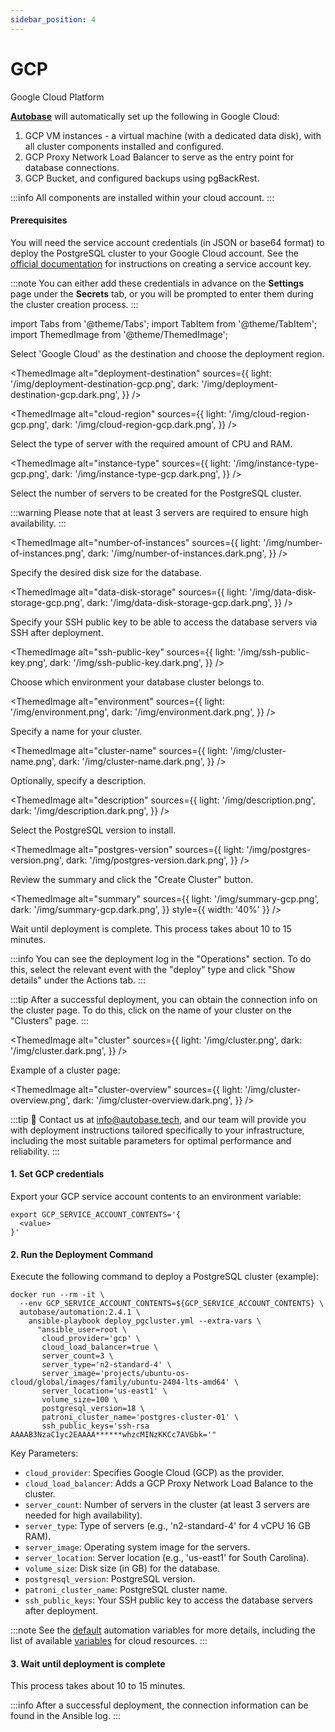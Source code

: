 ```yaml
---
sidebar_position: 4
---
```


# GCP

Google Cloud Platform

**[Autobase](https://github.com/vitabaks/autobase)** will automatically set up the following in Google Cloud:

1. GCP VM instances - a virtual machine (with a dedicated data disk), with all cluster components installed and configured.
2. GCP Proxy Network Load Balancer to serve as the entry point for database connections.
3. GCP Bucket, and configured backups using pgBackRest.

:::info
All components are installed within your cloud account.
:::

#### Prerequisites

You will need the service account credentials (in JSON or base64 format) to deploy the PostgreSQL cluster to your Google Cloud account.
See the [official documentation](https://cloud.google.com/iam/docs/keys-create-delete) for instructions on creating a service account key.

:::note
You can either add these credentials in advance on the **Settings** page under the **Secrets** tab, or you will be prompted to enter them during the cluster creation process.
:::

import Tabs from '@theme/Tabs';
import TabItem from '@theme/TabItem';
import ThemedImage from '@theme/ThemedImage';

<Tabs>
  <TabItem value="console-ui" label="Console (UI)" default>

Select 'Google Cloud' as the destination and choose the deployment region.

<ThemedImage
  alt="deployment-destination"
  sources={{
    light: '/img/deployment-destination-gcp.png',
    dark: '/img/deployment-destination-gcp.dark.png',
  }}
/>

<ThemedImage
  alt="cloud-region"
  sources={{
    light: '/img/cloud-region-gcp.png',
    dark: '/img/cloud-region-gcp.dark.png',
  }}
/>

Select the type of server with the required amount of CPU and RAM.

<ThemedImage
  alt="instance-type"
  sources={{
    light: '/img/instance-type-gcp.png',
    dark: '/img/instance-type-gcp.dark.png',
  }}
/>

Select the number of servers to be created for the PostgreSQL cluster.

:::warning
Please note that at least 3 servers are required to ensure high availability.
:::

<ThemedImage
  alt="number-of-instances"
  sources={{
    light: '/img/number-of-instances.png',
    dark: '/img/number-of-instances.dark.png',
  }}
/>

Specify the desired disk size for the database.

<ThemedImage
  alt="data-disk-storage"
  sources={{
    light: '/img/data-disk-storage-gcp.png',
    dark: '/img/data-disk-storage-gcp.dark.png',
  }}
/>

Specify your SSH public key to be able to access the database servers via SSH after deployment.

<ThemedImage
  alt="ssh-public-key"
  sources={{
    light: '/img/ssh-public-key.png',
    dark: '/img/ssh-public-key.dark.png',
  }}
/>

Choose which environment your database cluster belongs to.

<ThemedImage
  alt="environment"
  sources={{
    light: '/img/environment.png',
    dark: '/img/environment.dark.png',
  }}
/>

Specify a name for your cluster.

<ThemedImage
  alt="cluster-name"
  sources={{
    light: '/img/cluster-name.png',
    dark: '/img/cluster-name.dark.png',
  }}
/>

Optionally, specify a description.

<ThemedImage
  alt="description"
  sources={{
    light: '/img/description.png',
    dark: '/img/description.dark.png',
  }}
/>

Select the PostgreSQL version to install.

<ThemedImage
  alt="postgres-version"
  sources={{
    light: '/img/postgres-version.png',
    dark: '/img/postgres-version.dark.png',
  }}
/>

Review the summary and click the "Create Cluster" button.

<ThemedImage
  alt="summary"
  sources={{
    light: '/img/summary-gcp.png',
    dark: '/img/summary-gcp.dark.png',
  }}
  style={{ width: '40%' }}
/>

Wait until deployment is complete. This process takes about 10 to 15 minutes.

:::info
You can see the deployment log in the "Operations" section. To do this, select the relevant event with the "deploy" type and click "Show details" under the Actions tab.
:::

:::tip
After a successful deployment, you can obtain the connection info on the cluster page. To do this, click on the name of your cluster on the "Clusters" page.
:::


<ThemedImage
  alt="сluster"
  sources={{
    light: '/img/сluster.png',
    dark: '/img/сluster.dark.png',
  }}
/>

Example of a cluster page:

<ThemedImage
  alt="cluster-overview"
  sources={{
    light: '/img/cluster-overview.png',
    dark: '/img/cluster-overview.dark.png',
  }}
/>

  </TabItem>
  <TabItem value="command-line" label="Command line">

:::tip
📩 Contact us at info@autobase.tech, and our team will provide you with deployment instructions tailored specifically to your infrastructure, including the most suitable parameters for optimal performance and reliability.
:::

#### 1. Set GCP credentials

Export your GCP service account contents to an environment variable:

```
export GCP_SERVICE_ACCOUNT_CONTENTS='{
  <value>
}'
```

#### 2. Run the Deployment Command

Execute the following command to deploy a PostgreSQL cluster (example):

```
docker run --rm -it \
  --env GCP_SERVICE_ACCOUNT_CONTENTS=${GCP_SERVICE_ACCOUNT_CONTENTS} \
  autobase/automation:2.4.1 \
    ansible-playbook deploy_pgcluster.yml --extra-vars \
      "ansible_user=root \
       cloud_provider='gcp' \
       cloud_load_balancer=true \
       server_count=3 \
       server_type='n2-standard-4' \
       server_image='projects/ubuntu-os-cloud/global/images/family/ubuntu-2404-lts-amd64' \
       server_location='us-east1' \
       volume_size=100 \
       postgresql_version=18 \
       patroni_cluster_name='postgres-cluster-01' \
       ssh_public_keys='ssh-rsa AAAAB3NzaC1yc2EAAAA******whzcMINzKKCc7AVGbk='"
```

Key Parameters:
- `cloud_provider`: Specifies Google Cloud (GCP) as the provider.
- `cloud_load_balancer`: Adds a GCP Proxy Network Load Balance to the cluster.
- `server_count`: Number of servers in the cluster (at least 3 servers are needed for high availability).
- `server_type`: Type of servers (e.g., 'n2-standard-4' for 4 vCPU 16 GB RAM).
- `server_image`: Operating system image for the servers.
- `server_location`: Server location (e.g., 'us-east1' for South Carolina).
- `volume_size`: Disk size (in GB) for the database.
- `postgresql_version`: PostgreSQL version.
- `patroni_cluster_name`: PostgreSQL cluster name.
- `ssh_public_keys`: Your SSH public key to access the database servers after deployment.

:::note
See the [default](https://github.com/vitabaks/autobase/tree/2.4.1/automation/roles/common/defaults/main.yml) automation variables for more details, including the list of available [variables](https://github.com/vitabaks/autobase/blob/2.4.1/automation/roles/cloud_resources/defaults/main.yml) for cloud resources.
:::

#### 3. Wait until deployment is complete

This process takes about 10 to 15 minutes.

:::info
After a successful deployment, the connection information can be found in the Ansible log.
:::

  </TabItem>
</Tabs>
